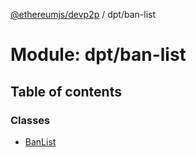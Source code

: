 [@ethereumjs/devp2p](../README.md) / dpt/ban-list

# Module: dpt/ban-list

## Table of contents

### Classes

- [BanList](../classes/dpt_ban_list.banlist.md)
